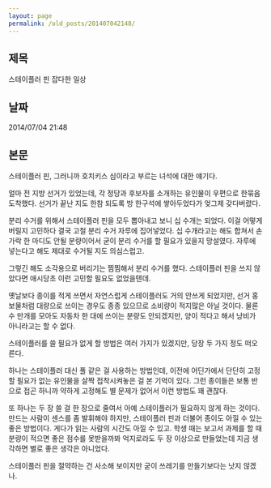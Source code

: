 ```yaml
---
layout: page
permalink: /old_posts/201407042148/
---
```


## 제목
스테이플러 핀 잡다한 일상

## 날짜
2014/07/04 21:48

## 본문
스테이플러 핀, 그러니까 호치키스 심이라고 부르는 녀석에 대한 얘기다.

얼마 전 지방 선거가 있었는데, 각 정당과 후보자를 소개하는 유인물이 우편으로 한묶음 도착했다. 선거가 끝난 지도 한참 되도록 방 한구석에 쌓아두었다가 엊그제 갖다버렸다.

분리 수거를 위해서 스테이플러 핀을 모두 뽑아내고 보니 십 수개는 되었다. 이걸 어떻게 버릴지 고민하다 결국 고철 분리 수거 자루에 집어넣었다. 십 수개라고는 해도 합쳐서 손가락 한 마디도 안될 분량이어서 굳이 분리 수거를 할 필요가 있을지 망설였다. 자루에 넣는다고 해도 제대로 수거될 지도 의심스럽고.

그렇긴 해도 소각용으로 버리기는 찜찜해서 분리 수거를 했다. 스테이플러 핀을 쓰지 않았다면 애시당초 이런 고민할 필요도 없었을텐데.

옛날보다 종이를 적게 쓰면서 자연스럽게 스테이플러도 거의 안쓰게 되었지만, 선거 홍보물처럼 대량으로 쓰이는 경우도 종종 있으므로 소비량이 적지많은 아닐 것이다. 물론 수 만개를 모아도 자동차 한 대에 쓰이는 분량도 안되겠지만, 양이 적다고 해서 낭비가 아니라고는 할 수 없다.

스테이플러를 쓸 필요가 없게 할 방법은 여러 가지가 있겠지만, 당장 두 가지 정도 떠오른다.

하나는 스테이플러 대신 풀 같은 걸 사용하는 방법인데, 이전에 어딘가에서 단단히 고정할 필요가 없는 유인물을 살짝 접착시켜놓은 걸 본 기억이 있다. 그런 종이들은 보통 반으로 접곤 하니까 약하게 고정해도 별 문제가 없어서 이런 방법도 꽤 괜찮다.

또 하나는 두 장 쓸 걸 한 장으로 줄여서 아예 스테이플러가 필요하지 않게 하는 것이다. 만드는 사람이 센스를 좀 발휘해야 하지만, 스테이플러 핀과 더불어 종이도 아낄 수 있는 좋은 방법이다. 게다가 읽는 사람의 시간도 아낄 수 있고. 학생 때는 보고서 과제를 할 때 분량이 적으면 좋은 점수를 못받을까봐 억지로라도 두 장 이상으로 만들었는데 지금 생각하면 별로 좋은 생각은 아니었다.

스테이플러 핀을 절약하는 건 사소해 보이지만 굳이 쓰레기를 만들기보다는 낫지 않겠나.